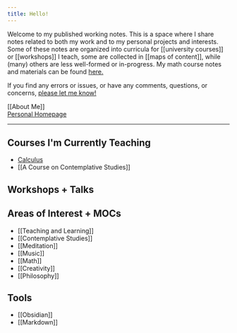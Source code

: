 ```yaml
---
title: Hello!
---
```

Welcome to my published working notes. This is a space where I share notes related to both my work and to my personal projects and interests. Some of these notes are organized into curricula for [[university courses]] or [[workshops]] I teach, some are collected in [[maps of content]], while (many) others are less well-formed or in-progress. My math course notes and materials can be found [here.](https://wealldomath.com) 

If you find any errors or issues, or have any comments, questions, or concerns, [please let me know!](mailto:papadopoulos.dimitri@gmail.com) 

[[About Me]]   
[Personal Homepage](https://dimitripapadopoulos.com)

---

## Courses I'm Currently Teaching
- [Calculus](https://wealldomath.com)
- [[A Course on Contemplative Studies]]

## Workshops + Talks


## Areas of Interest + MOCs
- [[Teaching and Learning]]
- [[Contemplative Studies]]
- [[Meditation]]
- [[Music]]
- [[Math]]
- [[Creativity]]
- [[Philosophy]]

## Tools
- [[Obsidian]]
- [[Markdown]]

